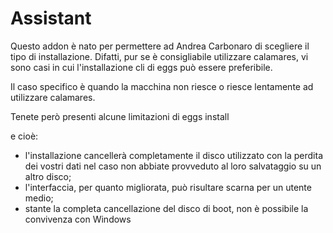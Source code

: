 # Assistant

Questo addon è nato per permettere ad Andrea Carbonaro di scegliere il tipo di installazione.
Difatti, pur se è consigliabile utilizzare calamares, vi sono casi in cui l'installazione
cli di eggs può essere preferibile.

Il caso specifico è quando la macchina non riesce o riesce lentamente ad utilizzare calamares.

Tenete però presenti alcune limitazioni di eggs install

e cioè:
* l'installazione cancellerà completamente il disco utilizzato con la perdita dei vostri 
dati nel caso non abbiate provveduto al loro salvataggio su un altro disco;
* l'interfaccia, per quanto migliorata, può risultare scarna per un utente medio;
* stante la completa cancellazione del disco di boot, non è possibile la convivenza con 
Windows
